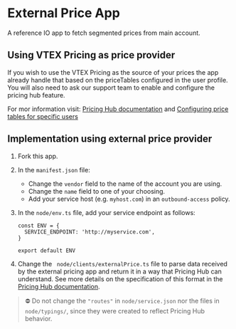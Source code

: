 # External Price App

A reference IO app to fetch segmented prices from main account.

## Using VTEX Pricing as price provider

If you wish to use the VTEX Pricing as the source of your prices the app already handle that based on the priceTables configured in the user profile. You will also need to ask our support team to enable and configure the pricing hub feature.

For mor information visit: [Pricing Hub documentation](https://developers.vtex.com/vtex-rest-api/docs/pricing-hub) and [Configuring price tables for specific users](https://help.vtex.com/tutorial/setting-up-price-tables-for-specific-users--5S9oDOMHNmY4K0kAewAiWY)

## Implementation using external price provider

1. Fork this app.
2. In the `manifest.json` file:
    * Change the `vendor` field to the name of the account you are using.
    * Change the `name` field to one of your choosing.
    * Add your service host (e.g. `myhost.com`) in an `outbound-access` policy.
3. In the `node/env.ts` file, add your service endpoint as follows:

    ```
    const ENV = {
      SERVICE_ENDPOINT: 'http://myservice.com',
    }
    
    export default ENV
    ```
    
4. Change the ` node/clients/externalPrice.ts` file to parse data received by the external pricing app and return it in a way that Pricing Hub can understand. See more details on the specification of this format in the [Pricing Hub documentation](https://developers.vtex.com/vtex-rest-api/docs/pricing-hub).


> ⛔ Do not change the `"routes"` in `node/service.json` nor the files in `node/typings/`, since they were created to reflect Pricing Hub behavior.

